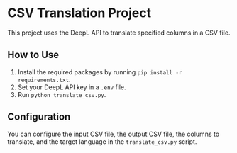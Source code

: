 # CSV Translation Project

This project uses the DeepL API to translate specified columns in a CSV file.

## How to Use

1. Install the required packages by running `pip install -r requirements.txt`.
2. Set your DeepL API key in a `.env` file.
3. Run `python translate_csv.py`.

## Configuration

You can configure the input CSV file, the output CSV file, the columns to translate, and the target language in the `translate_csv.py` script.
